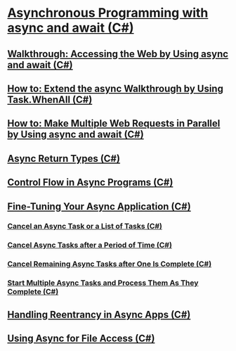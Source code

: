 # [Asynchronous Programming with async and await (C#)](asynchronous-programming-with-async-and-await.md)
## [Walkthrough: Accessing the Web by Using async and await (C#)](walkthrough-accessing-the-web-by-using-async-and-await.md)
## [How to: Extend the async Walkthrough by Using Task.WhenAll (C#)](how-to-extend-the-async-walkthrough-by-using-task-whenall.md)
## [How to: Make Multiple Web Requests in Parallel by Using async and await (C#)](how-to-make-multiple-web-requests-in-parallel-by-using-async-and-await.md)
## [Async Return Types (C#)](async-return-types.md)
## [Control Flow in Async Programs (C#)](control-flow-in-async-programs.md)
## [Fine-Tuning Your Async Application (C#)](fine-tuning-your-async-application.md)
### [Cancel an Async Task or a List of Tasks (C#)](cancel-an-async-task-or-a-list-of-tasks.md)
### [Cancel Async Tasks after a Period of Time (C#)](cancel-async-tasks-after-a-period-of-time.md)
### [Cancel Remaining Async Tasks after One Is Complete (C#)](cancel-remaining-async-tasks-after-one-is-complete.md)
### [Start Multiple Async Tasks and Process Them As They Complete (C#)](start-multiple-async-tasks-and-process-them-as-they-complete.md)
## [Handling Reentrancy in Async Apps (C#)](handling-reentrancy-in-async-apps.md)
## [Using Async for File Access (C#)](using-async-for-file-access.md)
